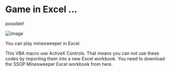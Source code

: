 # Game in Excel ...
possible!

![image](https://user-images.githubusercontent.com/84051138/174894762-20bff86d-ab7e-45cd-96f6-ea4c609909e3.png)

You can play minesweeper in Excel.

This VBA macro use ActiveX Controls. That means you can not use these codes by importing them into a new Excel workbook. You need to download the SSOP Minesweeper Excel workbook from here.
